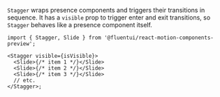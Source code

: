 `Stagger` wraps presence components and triggers their transitions in sequence.
It has a `visible` prop to trigger enter and exit transitions, so `Stagger` behaves like a presence component itself.

```tsx
import { Stagger, Slide } from '@fluentui/react-motion-components-preview';

<Stagger visible={isVisible}>
  <Slide>{/* item 1 */}</Slide>
  <Slide>{/* item 2 */}</Slide>
  <Slide>{/* item 3 */}</Slide>
  // etc.
</Stagger>;
```
